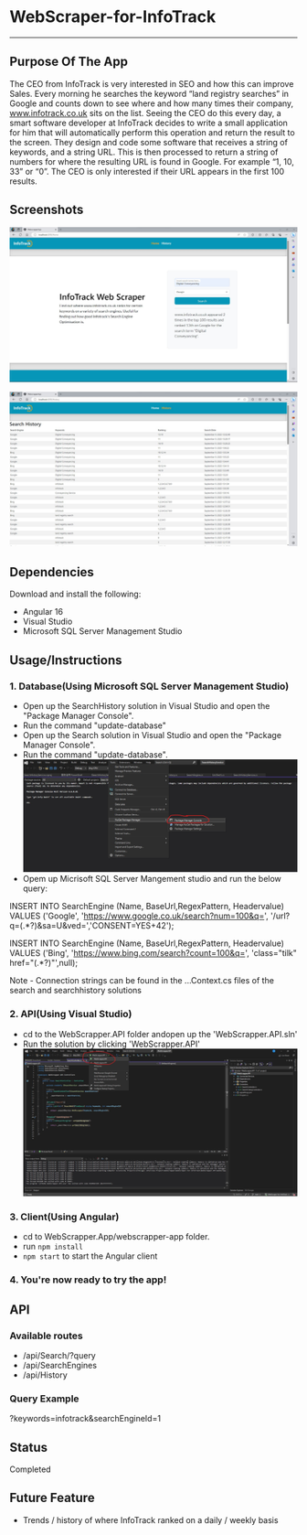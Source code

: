 # WebScraper-for-InfoTrack

---

## Purpose Of The App

The CEO from InfoTrack is very interested in SEO and how this can improve Sales. Every morning he
searches the keyword “land registry searches” in Google and counts down to see where and how many
times their company, www.infotrack.co.uk sits on the list. Seeing the CEO do this every day, a smart
software developer at InfoTrack decides to write a small application for him that will automatically perform
this operation and return the result to the screen. They design and code some software that receives a
string of keywords, and a string URL. This is then processed to return a string of numbers for where the
resulting URL is found in Google. For example “1, 10, 33” or “0”. The CEO is only interested if their URL
appears in the first 100 results.

## Screenshots

![image](WebScrapper.App/webscrapper-app/src/assets/Images/productSC1.jpg)

![image](WebScrapper.App/webscrapper-app/src/assets/Images/productSC2.jpg)

## Dependencies

Download and install the following:

- Angular 16
- Visual Studio
- Microsoft SQL Server Management Studio

## Usage/Instructions

### 1. Database(Using Microsoft SQL Server Management Studio)

- Open up the SearchHistory solution in Visual Studio and open the "Package Manager Console".
- Run the command "update-database"
- Open up the Search solution in Visual Studio and open the "Package Manager Console".
- Run the command "update-database".
  ![image](WebScrapper.App/webscrapper-app/src/assets/Images/instructionSC2.jpg)
- Opem up Micrisoft SQL Server Mangement studio and run the below query:

INSERT INTO SearchEngine (Name, BaseUrl,RegexPattern, Headervalue) VALUES ('Google', 'https://www.google.co.uk/search?num=100&q=', '/url?q=(.\*?)&sa=U&ved=','CONSENT=YES+42');

INSERT INTO SearchEngine (Name, BaseUrl,RegexPattern, Headervalue) VALUES ('Bing', 'https://www.bing.com/search?count=100&q=', 'class="tilk" href="(.\*?)"',null);

Note - Connection strings can be found in the ...Context.cs files of the search and searchhistory solutions

### 2. API(Using Visual Studio)

- cd to the WebScrapper.API folder andopen up the 'WebScrapper.API.sln'
- Run the solution by clicking 'WebScrapper.API'
  ![image](WebScrapper.App/webscrapper-app/src/assets/Images/instructionSC1.jpg)

### 3. Client(Using Angular)

- cd to WebScrapper.App/webscrapper-app folder.
- run `npm install`
- `npm start` to start the Angular client

### 4. You're now ready to try the app!

## API

### Available routes

- /api/Search/?query
- /api/SearchEngines
- /api/History

### Query Example

?keywords=infotrack&searchEngineId=1

## Status

Completed

## Future Feature

- Trends / history of where InfoTrack ranked on a daily / weekly basis
